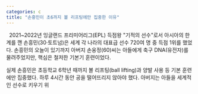 ```yaml
---
categories: c
title: "손흥민이 초6까지 볼 리프팅에만 집중한 이유"
---
```


&nbsp;
2021~2022년 잉글랜드 프리미어리그(EPL) 득점왕 "기적의 선수"로서 아시아의 한계를 깬 손흥민(30·토트넘)은 세계 각 나라의 대표급 선수 720여 명 중 득점 1위를 했었다. 손흥민의 오늘이 있기까지 아버지 손웅정(60)씨는 아들에게 축구 DNA(유전자)를 물려주었지만, 핵심은 철저한 기본기 훈련이었다.

실제 손흥민은 초등학교 6학년 때까지 볼 리프팅(ball lifting)과 양발 사용 등 기본 훈련에만 집중했다. 하루 4시간 동안 공을 떨어뜨리지 않아야 했다. 아버지는 아들을 세계적인 선수로 키우기 위